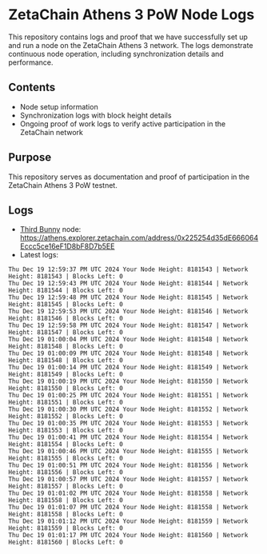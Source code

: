# ZetaChain Athens 3 PoW Node Logs
This repository contains logs and proof that we have successfully set up and run a node on the ZetaChain Athens 3 network. The logs demonstrate continuous node operation, including synchronization details and performance.

## Contents
- Node setup information
- Synchronization logs with block height details
- Ongoing proof of work logs to verify active participation in the ZetaChain network

## Purpose
This repository serves as documentation and proof of participation in the ZetaChain Athens 3 PoW testnet.

## Logs

- [Third Bunny](https://thirdbunny.xyz/) node: https://athens.explorer.zetachain.com/address/0x225254d35dE666064Eccc5ce16eF1D8bF8D7b5EE
- Latest logs:
```
Thu Dec 19 12:59:37 PM UTC 2024 Your Node Height: 8181543 | Network Height: 8181543 | Blocks Left: 0
Thu Dec 19 12:59:43 PM UTC 2024 Your Node Height: 8181544 | Network Height: 8181544 | Blocks Left: 0
Thu Dec 19 12:59:48 PM UTC 2024 Your Node Height: 8181545 | Network Height: 8181545 | Blocks Left: 0
Thu Dec 19 12:59:53 PM UTC 2024 Your Node Height: 8181546 | Network Height: 8181546 | Blocks Left: 0
Thu Dec 19 12:59:58 PM UTC 2024 Your Node Height: 8181547 | Network Height: 8181547 | Blocks Left: 0
Thu Dec 19 01:00:04 PM UTC 2024 Your Node Height: 8181548 | Network Height: 8181548 | Blocks Left: 0
Thu Dec 19 01:00:09 PM UTC 2024 Your Node Height: 8181548 | Network Height: 8181548 | Blocks Left: 0
Thu Dec 19 01:00:14 PM UTC 2024 Your Node Height: 8181549 | Network Height: 8181549 | Blocks Left: 0
Thu Dec 19 01:00:19 PM UTC 2024 Your Node Height: 8181550 | Network Height: 8181550 | Blocks Left: 0
Thu Dec 19 01:00:25 PM UTC 2024 Your Node Height: 8181551 | Network Height: 8181551 | Blocks Left: 0
Thu Dec 19 01:00:30 PM UTC 2024 Your Node Height: 8181552 | Network Height: 8181552 | Blocks Left: 0
Thu Dec 19 01:00:35 PM UTC 2024 Your Node Height: 8181553 | Network Height: 8181553 | Blocks Left: 0
Thu Dec 19 01:00:41 PM UTC 2024 Your Node Height: 8181554 | Network Height: 8181554 | Blocks Left: 0
Thu Dec 19 01:00:46 PM UTC 2024 Your Node Height: 8181555 | Network Height: 8181555 | Blocks Left: 0
Thu Dec 19 01:00:51 PM UTC 2024 Your Node Height: 8181556 | Network Height: 8181556 | Blocks Left: 0
Thu Dec 19 01:00:57 PM UTC 2024 Your Node Height: 8181557 | Network Height: 8181557 | Blocks Left: 0
Thu Dec 19 01:01:02 PM UTC 2024 Your Node Height: 8181558 | Network Height: 8181558 | Blocks Left: 0
Thu Dec 19 01:01:07 PM UTC 2024 Your Node Height: 8181558 | Network Height: 8181558 | Blocks Left: 0
Thu Dec 19 01:01:12 PM UTC 2024 Your Node Height: 8181559 | Network Height: 8181559 | Blocks Left: 0
Thu Dec 19 01:01:17 PM UTC 2024 Your Node Height: 8181560 | Network Height: 8181560 | Blocks Left: 0
```
